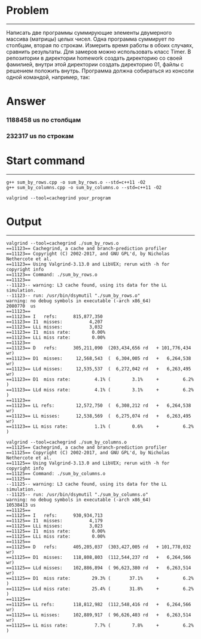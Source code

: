 # Problem
---

Написать две программы суммирующие элементы двумерного массива (матрицы) целых чисел. Одна программа суммирует по столбцам, вторая по строкам. Измерить время работы в обоих случаях, сравнить результаты. Для замеров можно использовать класс Timer. В репозитории в директории homework создать директорию со своей фамилией, внутри этой директории создать директорию 01, файлы с решением положить внутрь. Программа должна собираться из консоли одной командой, например, так:
# Answer
### 1188458 us по столбцам
### 232317  us по строкам
# Start command
---
```
g++ sum_by_rows.cpp -o sum_by_rows.o --std=c++11 -O2
g++ sum_by_columns.cpp -o sum_by_columns.o --std=c++11 -O2

valgrind --tool=cachegrind your_program
```
# Output
---
```
valgrind --tool=cachegrind ./sum_by_rows.o 
==11123== Cachegrind, a cache and branch-prediction profiler
==11123== Copyright (C) 2002-2017, and GNU GPL'd, by Nicholas Nethercote et al.
==11123== Using Valgrind-3.13.0 and LibVEX; rerun with -h for copyright info
==11123== Command: ./sum_by_rows.o
==11123== 
--11123-- warning: L3 cache found, using its data for the LL simulation.
--11123-- run: /usr/bin/dsymutil "./sum_by_rows.o"
warning: no debug symbols in executable (-arch x86_64)
2080770  us
==11123== 
==11123== I   refs:      815,877,350
==11123== I1  misses:          4,207
==11123== LLi misses:          3,032
==11123== I1  miss rate:        0.00%
==11123== LLi miss rate:        0.00%
==11123== 
==11123== D   refs:      305,211,090  (203,434,656 rd   + 101,776,434 wr)
==11123== D1  misses:     12,568,543  (  6,304,005 rd   +   6,264,538 wr)
==11123== LLd misses:     12,535,537  (  6,272,042 rd   +   6,263,495 wr)
==11123== D1  miss rate:         4.1% (        3.1%     +         6.2%  )
==11123== LLd miss rate:         4.1% (        3.1%     +         6.2%  )
==11123== 
==11123== LL refs:        12,572,750  (  6,308,212 rd   +   6,264,538 wr)
==11123== LL misses:      12,538,569  (  6,275,074 rd   +   6,263,495 wr)
==11123== LL miss rate:          1.1% (        0.6%     +         6.2%  )
```

```
valgrind --tool=cachegrind ./sum_by_columns.o 
==11125== Cachegrind, a cache and branch-prediction profiler
==11125== Copyright (C) 2002-2017, and GNU GPL'd, by Nicholas Nethercote et al.
==11125== Using Valgrind-3.13.0 and LibVEX; rerun with -h for copyright info
==11125== Command: ./sum_by_columns.o
==11125== 
--11125-- warning: L3 cache found, using its data for the LL simulation.
--11125-- run: /usr/bin/dsymutil "./sum_by_columns.o"
warning: no debug symbols in executable (-arch x86_64)
10538413 us
==11125== 
==11125== I   refs:      930,934,713
==11125== I1  misses:          4,179
==11125== LLi misses:          3,023
==11125== I1  miss rate:        0.00%
==11125== LLi miss rate:        0.00%
==11125== 
==11125== D   refs:      405,205,037  (303,427,005 rd   + 101,778,032 wr)
==11125== D1  misses:    118,808,803  (112,544,237 rd   +   6,264,566 wr)
==11125== LLd misses:    102,886,894  ( 96,623,380 rd   +   6,263,514 wr)
==11125== D1  miss rate:        29.3% (       37.1%     +         6.2%  )
==11125== LLd miss rate:        25.4% (       31.8%     +         6.2%  )
==11125== 
==11125== LL refs:       118,812,982  (112,548,416 rd   +   6,264,566 wr)
==11125== LL misses:     102,889,917  ( 96,626,403 rd   +   6,263,514 wr)
==11125== LL miss rate:          7.7% (        7.8%     +         6.2%  )
